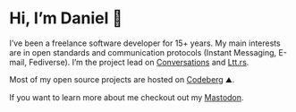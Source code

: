 # Hi, I’m Daniel 🤝

I’ve been a freelance software developer for 15+ years. My main interests are in open standards and communication protocols (Instant Messaging, E-mail, Fediverse). I’m the project lead on [Conversations](https://codeberg.org/inputmice/Conversations) and [Ltt.rs](https://codeberg.org/iNPUTmice/lttrs-android).

Most of my open source projects are hosted on [Codeberg](https://codeberg.org/inputmice/) ⛰️.

If you want to learn more about me checkout out my [Mastodon](https://gultsch.social/@daniel).
